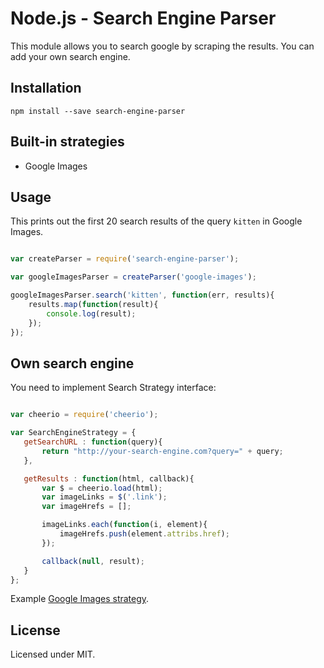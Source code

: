 Node.js - Search Engine Parser
=====================

This module allows you to search google by scraping the results.
You can add your own search engine.

Installation
------------

    npm install --save search-engine-parser


Built-in strategies
------------
 -  Google Images


Usage
-------

This prints out the first 20 search results of the query `kitten` in Google Images.

```js

var createParser = require('search-engine-parser');

var googleImagesParser = createParser('google-images');

googleImagesParser.search('kitten', function(err, results){
    results.map(function(result){
        console.log(result);
    });
});
```

Own search engine
-------

You need to implement Search Strategy interface:

 ```js

var cheerio = require('cheerio');

var SearchEngineStrategy = {
    getSearchURL : function(query){
        return "http://your-search-engine.com?query=" + query;
    },

    getResults : function(html, callback){
        var $ = cheerio.load(html);
        var imageLinks = $('.link');
        var imageHrefs = [];

        imageLinks.each(function(i, element){
            imageHrefs.push(element.attribs.href);
        });

        callback(null, result);
    }
};
 ```

Example [Google Images strategy](https://github.com/mkholodnyak/node-search-engine-parser/blob/master/strategies/google-images-strategy.js).

License
-------

Licensed under MIT.
